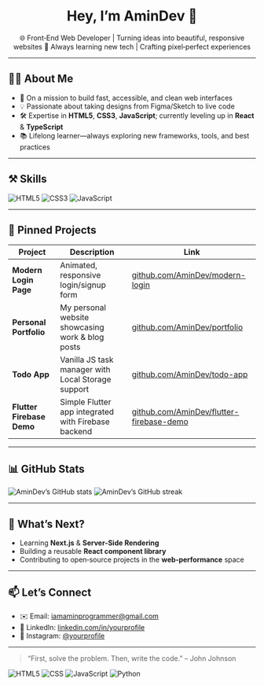<!-- ================== Header ================== -->
<h1 align="center">Hey, I’m AminDev 👋</h1>
<p align="center">
  🌐 Front‑End Web Developer | Turning ideas into beautiful, responsive websites  
  🚀 Always learning new tech | Crafting pixel‑perfect experiences
</p>

---

<!-- ============= About Me ============= -->
## 👨‍💻 About Me
- 🎯 On a mission to build fast, accessible, and clean web interfaces  
- 💡 Passionate about taking designs from Figma/Sketch to live code  
- 🛠️ Expertise in **HTML5**, **CSS3**, **JavaScript**; currently leveling up in **React** & **TypeScript**  
- 📚 Lifelong learner—always exploring new frameworks, tools, and best practices  

---

<!-- ============= Skills ============= -->
## ⚒️ Skills
<p>
  <img src="https://img.shields.io/badge/HTML5-E34F26?style=flat&logo=html5" alt="HTML5" />
  <img src="https://img.shields.io/badge/CSS3-1572B6?style=flat&logo=css3" alt="CSS3" />
  <img src="https://img.shields.io/badge/JavaScript-F7DF1E?style=flat&logo=javascript" alt="JavaScript" />
</p>

---

<!-- ============= Pinned Projects ============= -->
## 📌 Pinned Projects
<!-- In your profile UI, pin these repos! -->
| Project                  | Description                                          | Link                                            |
|--------------------------|------------------------------------------------------|-------------------------------------------------|
| **Modern Login Page**    | Animated, responsive login/signup form               | [github.com/AminDev/modern-login](#)            |
| **Personal Portfolio**   | My personal website showcasing work & blog posts     | [github.com/AminDev/portfolio](#)               |
| **Todo App**             | Vanilla JS task manager with Local Storage support   | [github.com/AminDev/todo-app](#)                |
| **Flutter Firebase Demo**| Simple Flutter app integrated with Firebase backend | [github.com/AminDev/flutter-firebase-demo](#)   |

---

<!-- ============= GitHub Stats ============= -->
## 📊 GitHub Stats
<p align="left">
  <img src="https://github-readme-stats.vercel.app/api?username=AminDev&show_icons=true&theme=radical" alt="AminDev’s GitHub stats" />
  <img src="https://github-readme-streak-stats.herokuapp.com/?user=AminDev&theme=radical" alt="AminDev’s GitHub streak" />
</p>

---

<!-- ============= What’s Next? ============= -->
## 🚧 What’s Next?
- Learning **Next.js** & **Server‑Side Rendering**  
- Building a reusable **React component library**  
- Contributing to open‑source projects in the **web‑performance** space

---

<!-- ============= Contact ============= -->
## 📫 Let’s Connect
- ✉️ Email: [iamaminprogrammer@gmail.com](mailto:iamaminprogrammer@gmail.com)  
- 🔗 LinkedIn: [linkedin.com/in/yourprofile](https://linkedin.com/in/yourprofile)  
- 📸 Instagram: [@yourprofile](https://instagram.com/yourprofile)  

---

<!-- ============= Footer Quote ============= -->
> “First, solve the problem. Then, write the code.” – John Johnson 

<img src="https://img.shields.io/badge/HTML5-E34F26?style=flat&logo=html5" alt="HTML5" />
<img src="https://img.shields.io/badge/CSS3-1572B6?style=flat&logo=css" alt="CSS" />
<img src="https://img.shields.io/badge/JavaScript-F7DF1E?style=flat&logo=javascript" alt="JavaScript" />
<img src="https://img.shields.io/badge/Python-3776AB?style=flat&logo=python" alt="Python" />
